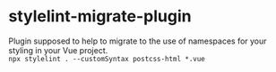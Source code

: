 # stylelint-migrate-plugin

Plugin supposed to help to migrate to the use of namespaces for your styling in your Vue project.\
`npx stylelint . --customSyntax postcss-html *.vue`

